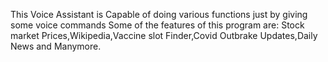 

This Voice Assistant is Capable of doing various functions just by giving some voice commands Some of the features of this program are: Stock market Prices,Wikipedia,Vaccine slot Finder,Covid Outbrake Updates,Daily News and Manymore.
